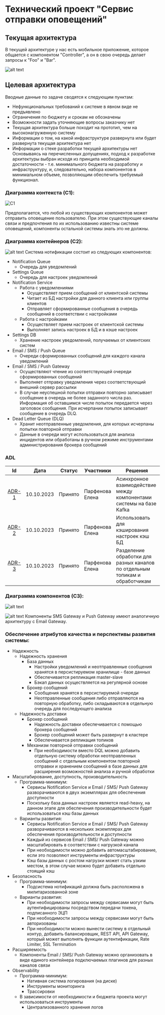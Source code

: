 # Технический проект "Сервис отправки оповещений"

## Текущая архитектура

В текущей архитектуре у нас есть мобильное приложение, которое общается с компонентом "Controller", а он в свою очередь делает запросы к "Foo" и "Bar".

![alt text](static/current_arch.svg)


## Целевая архитектура
Вводные данные по задаче сводятся к следующим пунктам:
* Нефункциональных требований к системе в явном виде не предъявлено
* Ограничения по бюджету и срокам не обозначены
* Возможности задать уточняющие вопросы заказчику нет
* Текущая архитектура больше походит на прототип, чем на высоконагруженную систему
* Информации о том, на какой инфраструктуре развернута или будет развернута текущая архитектура нет
* Информации о стеке разработки текущей архитектуры нет
Основываясь на перечисленных допущениях, подход к разработке архитектуры выбран исходя из принципа необходимой достаточности - т.е. минимального бюджета на разработку и инфраструктуру, и, следовательно, набора компонентов в минимальном объеме, позволяющим обеспечить требуемый функционал.
### Диаграмма контекста (C1):

![C1](static/c1.svg)

Предполагается, что любой из существующих компонентов может отправить оповещение пользователю. При этом существующие каналы связи и предпочтения по их использованию известны системе оповещений, компоненты остальной системы знать это не должны.

### Диаграмма контейнеров (C2):

![alt text](static/c2.svg)
Система нотификации состоит из следующих компонентов:
* Notification Queue
	* Очередь для уведомлений
* Settings Queue
	* Очередь для настроек уведомлений
* Notification Service
	* Работа с уведомлениями
		* Осуществляет прием сообщений от клиентской системы
		* Читает из БД настройки для данного клиента или группы клиентов
		* Отправляет сформированные сообщения в очередь сообщений в соответствии с настройками
	* Работа с настройками
		* Осуществляет прием настроек от клиентской системы
		* Выполняет запись настроек в БД и в кэше настроек
* Settings DB
	* Хранение настроек уведомлений, получаемых от клиентских систем
* Email / SMS / Push Queue
	* Очереди сформированных сообщений для каждого канала уведомлений
* Email / SMS / Push Gateway
	* Осуществляют чтение из соответствующей очереди сформированных сообщений
	* Выполняет отправку уведомления через соответствующий внешний сервер рассылки
	* В случае неуспешной попытки отправки повторно записывает сообщение в очередь не более заданного числа раз. Информация об оставшимся числе попыток передается через заголовок сообщения. При исчерпании попыток записывает сообщение в очередь DLQ.
* Dead Letter Queue (DLQ)
	* Хранит неотправленные уведомления, для которых исчерпаны попытки повторной отправки
	* Данные в очереди могут использоваться для анализа инцидентов или обработаны в ручном режиме инструментами администрирования брокера сообщений

### ADL

|Id|Дата|Статус|Участники|Решения|
|:-:|:-:|:-:|---|---|
|[ADR-1](adr_01.md)|10.10.2023|Принято|Парфенова Елена|Асинхронное взаимодействие между компонентами системы на базе Kafka|
|[ADR-2](adr_02.md)|10.10.2023|Принято|Парфенова Елена|Использовать для кэширования настроек кэш БД|
|[ADR-3](adr_03.md)|10.10.2023|Принято|Парфенова Елена|Разделение обработки для разных каналов по отдельным топикам и обработчикам|
### Диаграмма компонентов (C3):
![alt text](static/c3-1.svg)

![alt text](static/c3-2.svg)
Компоненты SMS Gateway и Push Gateway имеют аналогичную архитектуру с Email Gateway.
### Обеспечение атрибутов качества и перспективы развития системы:
* Надежность
	* Надежность хранения
		* База данных
			* Настройки уведомлений и неотправленные сообщения хранятся в персистируемом хранилище - базе данных
			* Обеспечивается репликация master-slave 
			* Бэкап данных осуществляется на регулярной основе
		* Брокер сообщений
			* Сообщения хранятся в персистируемой очереди
			* Неотправленные сообщения либо отправляются на повторную обработку, либо складываются в отдельную очередь для последующего анализа
	* Надежность доставки
		* Брокер сообщений
			* Надежность доставки обеспечивается с помощью брокера сообщений
			* Брокер сообщений может быть развернут в кластере
			* Обеспечивается репликация топиков
		* Механизм повторной отправки сообщений
			* При необходимости вместо DQL можно добавить отдельную систему обработки неотправленных сообщений с отдельным компонентом повторной отправки и хранением сообщений в базе данных для расширения возможностей анализа и ручной обработки
* Масштабирование, доступность, производительность
	* Программа-минимум: 
		* Сервисы Notification Service и Email / SMS/ Push Gateway разворачиваются в двух экземплярах для обеспечения доступности
		* Поскольку база данных настроек является read-heavy, на данном этапе для обеспечения производительности будет использоваться кэш базы данных
	* Варианты развития:
		* Сервисы Notification Service и Email / SMS/ Push Gateway разворачиваются в нескольких экземплярах для обеспечения производительности и доступности
		* Каждый из сервисов Email / SMS/ Push Gateway можно масштабировать в соответствии с нагрузкой канала
		* При необходимости можно добавить автомасштабирование, если это позволяют инструменты инфраструктуры
		* Кэш базы данных с ростом нагрузки может стать узким местом, в этом случае можно будет добавить отдельно стоящий кэш
* Безопасность
	* Программа-минимум: 
		* Подсистема нотификаций должна быть расположена в милитаризованной зоне
	* Варианты развития:
		* При необходимости запросы между сервисами могут быть аутентифицированы посредством передачи токена, подписанного ЭЦП
		* При необходимости запросы между сервисами могут быть авторизованы
		* При необходимости можно вынести систему в отдельный контур, добавить балансировщик, REST API, API Gateway, который может выполнять функции аутентификации, Rate Limiter, SSL Termination
* Расширяемость
	* Компоненты Email / SMS/ Push Gateway можно организовать в виде единого контейнера подключаемых плагинов для разных каналов связи
* Observability
	* Программа-минимум:
		* Нативная система логирования (на диске)
		* Инструменты мониторинга
		* Трассировки
	* В зависимости от необходимости и бюджета проекта могут использоваться инструменты
		* Централизованного хранения логов